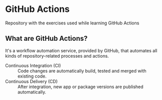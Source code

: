 # GitHub Actions
Repository with the exercises used while learning GitHub Actions

## What are GitHub Actions?
It's a workflow automation service, provided by GitHub, that automates all kinds of repository-related processes and actions.


<dl>
  <dt>Continuous Integration (CI)</dt>
  <dd>Code changes are automatically build, tested and merged with existing code.</dd>

  <dt>Continuous Delivery (CD)</dt>
  <dd>After integration, new app or package versions are published automatically.</dd>
</dl>